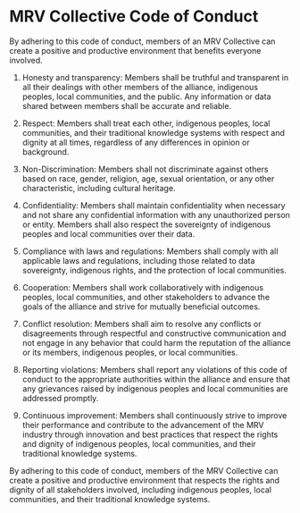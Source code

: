 # MRV Collective Code of Conduct

By adhering to this code of conduct, members of an MRV Collective can create a positive and productive environment that benefits everyone involved.

1. Honesty and transparency: Members shall be truthful and transparent in all their dealings with other members of the alliance, indigenous peoples, local communities, and the public. Any information or data shared between members shall be accurate and reliable.

1. Respect: Members shall treat each other, indigenous peoples, local communities, and their traditional knowledge systems with respect and dignity at all times, regardless of any differences in opinion or background.

1. Non-Discrimination: Members shall not discriminate against others based on race, gender, religion, age, sexual orientation, or any other characteristic, including cultural heritage.

1. Confidentiality: Members shall maintain confidentiality when necessary and not share any confidential information with any unauthorized person or entity. Members shall also respect the sovereignty of indigenous peoples and local communities over their data.

1. Compliance with laws and regulations: Members shall comply with all applicable laws and regulations, including those related to data sovereignty, indigenous rights, and the protection of local communities.

1. Cooperation: Members shall work collaboratively with indigenous peoples, local communities, and other stakeholders to advance the goals of the alliance and strive for mutually beneficial outcomes.

1. Conflict resolution: Members shall aim to resolve any conflicts or disagreements through respectful and constructive communication and not engage in any behavior that could harm the reputation of the alliance or its members, indigenous peoples, or local communities.

1.  Reporting violations: Members shall report any violations of this code of conduct to the appropriate authorities within the alliance and ensure that any grievances raised by indigenous peoples and local communities are addressed promptly.

1. Continuous improvement: Members shall continuously strive to improve their performance and contribute to the advancement of the MRV industry through innovation and best practices that respect the rights and dignity of indigenous peoples, local communities, and their traditional knowledge systems.

By adhering to this code of conduct, members of the MRV Collective can create a positive and productive environment that respects the rights and dignity of all stakeholders involved, including indigenous peoples, local communities, and their traditional knowledge systems.
